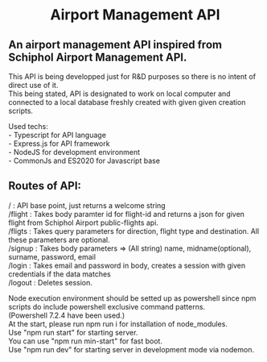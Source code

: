 <h1 style="text-align: center;">
  Airport Management API
</h1>
<h2>
    An airport management API inspired from Schiphol Airport Management API.
</h2>
<p>
  This API is being developped just for R&D purposes so there is no intent of direct use of it.<br>
  This being stated, API is designated to work on local computer and connected to a local database freshly created with given given creation scripts.<br>
</p>

<p>
  Used techs: <br>
  - Typescript for API language<br>
  - Express.js for API framework<br>
  - NodeJS for development environment<br>
  - CommonJs and ES2020 for Javascript base
</p>
<h2>
    Routes of API:
</h2>
<p>
    / : API base point, just returns a welcome string <br>
    /flight : Takes body paramter id for flight-id and returns a json for given flight from Schiphol Airport public-flights api.<br>
    /fligts : Takes query parameters for direction, flight type and destination. All these parameters are optional.<br>
    /signup : Takes body parameters => (All string) name, midname(optional), surname, password, email<br>
    /login : Takes email and password in body, creates a session with given credentials if the data matches<br>
    /logout : Deletes session.
</p>

<p>
  Node execution environment should be setted up as powershell since npm scripts do include powershell exclusive command patterns.<br> (Powershell 7.2.4 have been used.)<br>
  At the start, please run npm run i for installation of node_modules.<br>
  Use "npm run start" for starting server.<br>
  You can use "npm run min-start" for fast boot.<br>
  Use "npm run dev" for starting server in development mode via nodemon.
</p>
